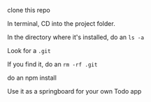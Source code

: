 clone this repo

In terminal, CD into the project folder.

In the directory where it's installed, do an `ls -a`

Look for a `.git`

If you find it, do an `rm -rf .git`

do an npm install

Use it as a springboard for your own Todo app